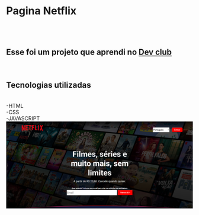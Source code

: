 <h1> Pagina Netflix </h1>
<br>
<br>
<h2> Esse foi um projeto que aprendi no  <a href="https://rodolfomori.com.br/devclub"> Dev club</a> </h2> 
<br>
<h2> Tecnologias utilizadas</h2>
<br>
-HTML
<br>
-CSS
<br>
-JAVASCRIPT
<img src="https://github.com/kareka999/NETFLIX/blob/main/assets/Captura%20de%20tela%202025-02-01%20183834.png?raw=true"/>
<br>

